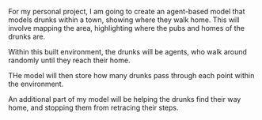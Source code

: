 For my personal project, I am going to create an agent-based model that models drunks within a town, showing where they walk home.
This will involve mapping the area, highlighting where the pubs and homes of the drunks are.

Within this built environment, the drunks will be agents, who walk around randomly until they reach their home.

THe model will then store how many drunks pass through each point within the environment. 

An additional part of my model will be helping the drunks find their way home, and stopping them from retracing their steps. 
